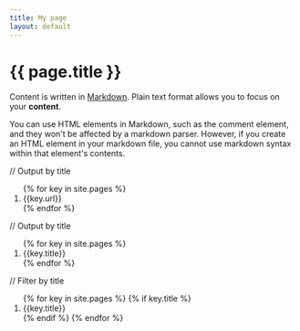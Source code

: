 ```yaml
---
title: My page
layout: default
---
```


# {{ page.title }}

Content is written in [Markdown](https://learnxinyminutes.com/docs/markdown/).
Plain text format allows you to focus on your **content**.

You can use HTML elements in Markdown, such as the comment element, and they won't
be affected by a markdown parser. However, if you create an HTML element in your
markdown file, you cannot use markdown syntax within that element's contents.

<div>
  // Output by title
  <ol>
    {% for key in site.pages %}
      <li>{{key.url}}</li>
    {% endfor %}
  </ol>

  // Output by title
  <ol>
    {% for key in site.pages %}
      <li>{{key.title}}</li>
    {% endfor %}
  </ol>

  // Filter by title
  <ol>
    {% for key in site.pages %}
    {% if key.title %}
        <li>{{key.title}}</li>
    {% endif %}
    {% endfor %}
</ol>
</div>
